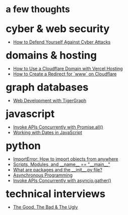 <script lang="ts">
  import Page from "/src/components/Page.svelte";
</script>

# a few thoughts

<div class="content">
  <div class="left-col">
    <div class="topic">
      <h2>cyber &amp; web security</h2>
      <ul>
        <li><a href="/blog/cyber-and-web-security/defend-against-cyber-attacks">How to Defend Yourself Against Cyber Attacks</a></li>
      </ul>
    </div>
    <div class="topic">
      <h2>domains &amp; hosting</h2>
      <ul>
        <li><a href="/blog/domains-and-hosting/cloudflare-domain-vercel-hosting">How to Use a Cloudflare Domain with Vercel Hosting</a></li>
        <li><a href="/blog/domains-and-hosting/create-redirect-for-www-on-cloudflare">How to Create a Redirect for `www` on Cloudflare</a></li>
      </ul>
    </div>
    <!-- <div class="topic">
      <h2>git</h2>
      <ul>
        <li><a href="/blog/git/software-development-workflow-with-git">Software Development Workflow with Git</a></li>
      </ul>
    </div> -->
    <div class="topic">
      <h2>graph databases</h2>
      <ul>
        <li><a href="/blog/graph-databases/web-development-with-tigergraph">Web Development with TigerGraph</a></li>
        <!-- <li><a href="/blog/graph-databases/nebulagraph">NebulaGraph</a></li> -->
        <!-- <li><a href="/blog/graph-databases/amazon-neptune">Amazon Neptune</a></li> -->
        <!-- <li><a href="/blog/graph-databases/edgedb">EdgeDB - A Relational-Graph Database</a></li> -->
      </ul>
    </div>
  </div>
  <div class="right-col">
    <!-- <div class="topic">
      <h2>identity &amp; access management (IAM)</h2>
      <ul>
        <li><a href="/blog/iam/iam-sveltekit-firebase-auth">IAM with SvelteKit and Firebase Auth</a></li>
      </ul>
    </div> -->
    <div class="topic">
      <h2>javascript</h2>
      <ul>
        <li><a href="/blog/javascript/invoke-apis-concurrently-with-promise-all">Invoke APIs Concurrently with Promise.all()</a></li>
        <li><a href="/blog/javascript/working-with-dates-in-javascript">Working with Dates in JavaScript</a></li>
      </ul>
    </div>
    <div class="topic">
      <h2>python</h2>
      <ul>
        <li><a href="/blog/python/importerror-how-to-import-objects-from-anywhere">ImportError: How to import objects from anywhere</a></li>
        <li><a href="/blog/python/scripts-modules-name-main">Scripts, Modules, and __name__ == "__main__"</a></li>
        <li><a href="/blog/python/packages-and-init-file">What are packages and the __init__.py file?</a></li>
        <li><a href="/blog/python/async-programming">Asynchronous Programming</a></li>
        <li><a href="/blog/python/invoke-apis-concurrently-with-asyncio-gather">Invoke APIs Concurrently with asyncio.gather()</a></li>
      </ul>
    </div>
    <div class="topic">
      <h2>technical interviews</h2>
      <ul>
        <li><a href="/blog/technical-interviews/good-bad-ugly">The Good, The Bad & The Ugly</a></li>
      </ul>
    </div>
  </div>
</div>

<style>
  h1 {
    margin-bottom: 25px;
  }

  h2 {
    margin: 0; 
    font-size: 2rem;
    font-weight: 700;
  }

  @media (--xs-up) {
    .content {
      display: flex;
      flex-direction: column;

      & .topic {
        margin-bottom: 40px;
      }
    }
  }

  @media (--lg-up) {
    .content {
      flex-direction: row;
      gap: 0 50px;
    }
  }
</style>
